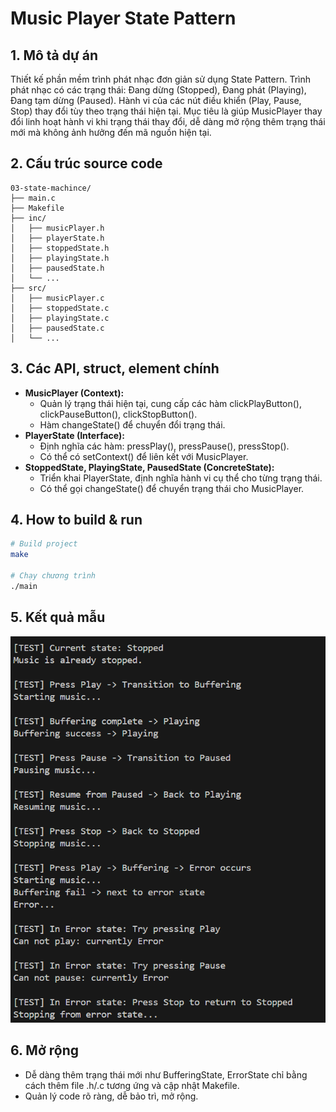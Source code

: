 # Music Player State Pattern

## 1. Mô tả dự án
Thiết kế phần mềm trình phát nhạc đơn giản sử dụng State Pattern. Trình phát nhạc có các trạng thái: Đang dừng (Stopped), Đang phát (Playing), Đang tạm dừng (Paused). Hành vi của các nút điều khiển (Play, Pause, Stop) thay đổi tùy theo trạng thái hiện tại. Mục tiêu là giúp MusicPlayer thay đổi linh hoạt hành vi khi trạng thái thay đổi, dễ dàng mở rộng thêm trạng thái mới mà không ảnh hưởng đến mã nguồn hiện tại.

## 2. Cấu trúc source code
```
03-state-machince/
├── main.c                
├── Makefile              
├── inc/                 
│   ├── musicPlayer.h        
│   ├── playerState.h         
│   ├── stoppedState.h        
│   ├── playingState.h      
│   ├── pausedState.h        
│   └── ...                  
├── src/                
│   ├── musicPlayer.c       
│   ├── stoppedState.c        
│   ├── playingState.c        
│   ├── pausedState.c         
│   └── ...                  
```

## 3. Các API, struct, element chính
- **MusicPlayer (Context):**
  - Quản lý trạng thái hiện tại, cung cấp các hàm clickPlayButton(), clickPauseButton(), clickStopButton().
  - Hàm changeState() để chuyển đổi trạng thái.
- **PlayerState (Interface):**
  - Định nghĩa các hàm: pressPlay(), pressPause(), pressStop().
  - Có thể có setContext() để liên kết với MusicPlayer.
- **StoppedState, PlayingState, PausedState (ConcreteState):**
  - Triển khai PlayerState, định nghĩa hành vi cụ thể cho từng trạng thái.
  - Có thể gọi changeState() để chuyển trạng thái cho MusicPlayer.

## 4. How to build & run
```bash
# Build project
make

# Chạy chương trình
./main
```

## 5. Kết quả mẫu
![alt text](image.png)

## 6. Mở rộng
- Dễ dàng thêm trạng thái mới như BufferingState, ErrorState chỉ bằng cách thêm file .h/.c tương ứng và cập nhật Makefile.
- Quản lý code rõ ràng, dễ bảo trì, mở rộng.

